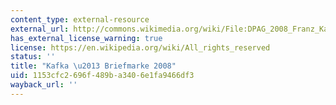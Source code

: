 ```yaml
---
content_type: external-resource
external_url: http://commons.wikimedia.org/wiki/File:DPAG_2008_Franz_Kafka.jpg
has_external_license_warning: true
license: https://en.wikipedia.org/wiki/All_rights_reserved
status: ''
title: "Kafka \u2013 Briefmarke 2008"
uid: 1153cfc2-696f-489b-a340-6e1fa9466df3
wayback_url: ''
---
```

